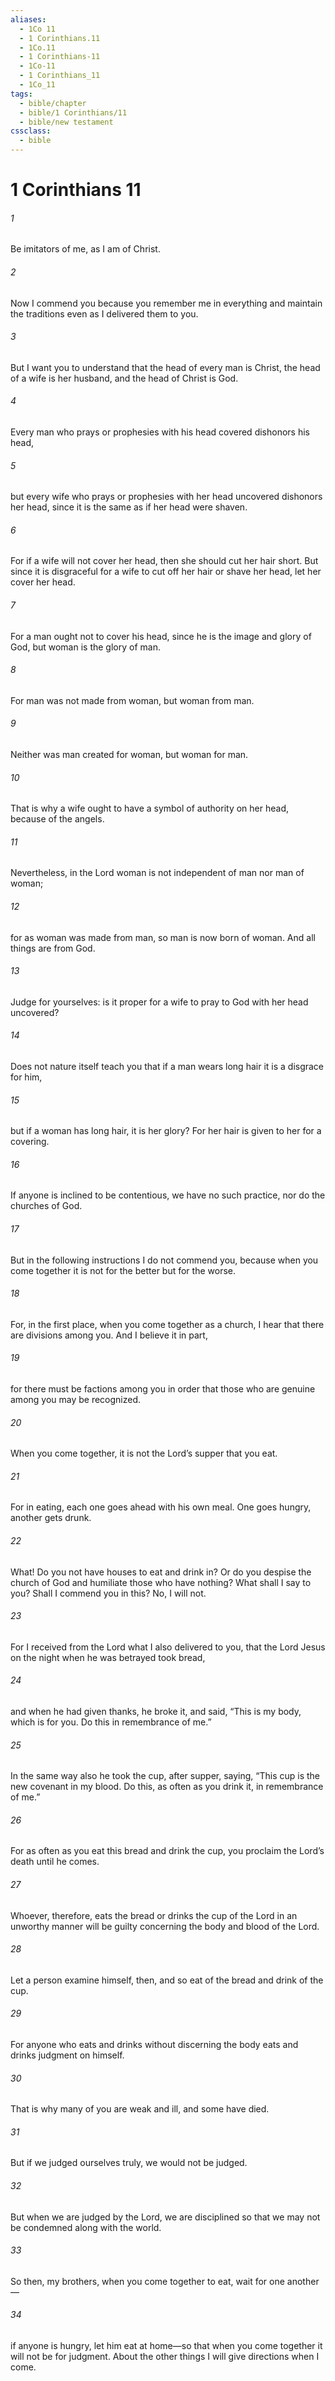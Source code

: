 ```yaml
---
aliases:
  - 1Co 11
  - 1 Corinthians.11
  - 1Co.11
  - 1 Corinthians-11
  - 1Co-11
  - 1 Corinthians_11
  - 1Co_11
tags:
  - bible/chapter
  - bible/1 Corinthians/11
  - bible/new testament
cssclass:
  - bible
---
```


# 1 Corinthians 11

###### 1
Be imitators of me, as I am of Christ.
###### 2
Now I commend you because you remember me in everything and maintain the traditions even as I delivered them to you.
###### 3
But I want you to understand that the head of every man is Christ, the head of a wife is her husband, and the head of Christ is God.
###### 4
Every man who prays or prophesies with his head covered dishonors his head,
###### 5
but every wife who prays or prophesies with her head uncovered dishonors her head, since it is the same as if her head were shaven.
###### 6
For if a wife will not cover her head, then she should cut her hair short. But since it is disgraceful for a wife to cut off her hair or shave her head, let her cover her head.
###### 7
For a man ought not to cover his head, since he is the image and glory of God, but woman is the glory of man.
###### 8
For man was not made from woman, but woman from man.
###### 9
Neither was man created for woman, but woman for man.
###### 10
That is why a wife ought to have a symbol of authority on her head, because of the angels.
###### 11
Nevertheless, in the Lord woman is not independent of man nor man of woman;
###### 12
for as woman was made from man, so man is now born of woman. And all things are from God.
###### 13
Judge for yourselves: is it proper for a wife to pray to God with her head uncovered?
###### 14
Does not nature itself teach you that if a man wears long hair it is a disgrace for him,
###### 15
but if a woman has long hair, it is her glory? For her hair is given to her for a covering.
###### 16
If anyone is inclined to be contentious, we have no such practice, nor do the churches of God.
###### 17
But in the following instructions I do not commend you, because when you come together it is not for the better but for the worse.
###### 18
For, in the first place, when you come together as a church, I hear that there are divisions among you. And I believe it in part,
###### 19
for there must be factions among you in order that those who are genuine among you may be recognized.
###### 20
When you come together, it is not the Lord’s supper that you eat.
###### 21
For in eating, each one goes ahead with his own meal. One goes hungry, another gets drunk.
###### 22
What! Do you not have houses to eat and drink in? Or do you despise the church of God and humiliate those who have nothing? What shall I say to you? Shall I commend you in this? No, I will not.
###### 23
For I received from the Lord what I also delivered to you, that the Lord Jesus on the night when he was betrayed took bread,
###### 24
and when he had given thanks, he broke it, and said, “This is my body, which is for you. Do this in remembrance of me.”
###### 25
In the same way also he took the cup, after supper, saying, “This cup is the new covenant in my blood. Do this, as often as you drink it, in remembrance of me.”
###### 26
For as often as you eat this bread and drink the cup, you proclaim the Lord’s death until he comes.
###### 27
Whoever, therefore, eats the bread or drinks the cup of the Lord in an unworthy manner will be guilty concerning the body and blood of the Lord.
###### 28
Let a person examine himself, then, and so eat of the bread and drink of the cup.
###### 29
For anyone who eats and drinks without discerning the body eats and drinks judgment on himself.
###### 30
That is why many of you are weak and ill, and some have died.
###### 31
But if we judged ourselves truly, we would not be judged.
###### 32
But when we are judged by the Lord, we are disciplined so that we may not be condemned along with the world.
###### 33
So then, my brothers, when you come together to eat, wait for one another—
###### 34
if anyone is hungry, let him eat at home—so that when you come together it will not be for judgment. About the other things I will give directions when I come.


